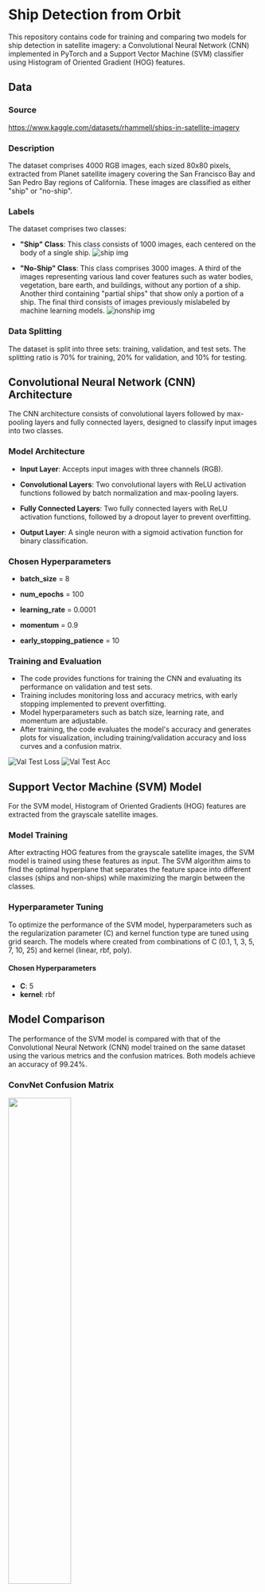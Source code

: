 # Ship Detection from Orbit
This repository contains code for training and comparing two models for ship detection in satellite imagery: a Convolutional Neural Network (CNN) implemented in PyTorch and a Support Vector Machine (SVM) classifier using Histogram of Oriented Gradient (HOG) features.

## Data
### Source
https://www.kaggle.com/datasets/rhammell/ships-in-satellite-imagery

### Description
The dataset comprises 4000 RGB images, each sized 80x80 pixels, extracted from Planet satellite imagery covering the San Francisco Bay and San Pedro Bay regions of California. These images are classified as either "ship" or "no-ship".

### Labels
The dataset comprises two classes:

* **"Ship" Class**: This class consists of 1000 images, each centered on the body of a single ship.
![ship img](https://i.imgur.com/tLsSoTz.png)

* **"No-Ship" Class**: This class comprises 3000 images. A third of the images representing various land cover features such as water bodies, vegetation, bare earth, and buildings, without any portion of a ship. Another third containing "partial ships" that show only a portion of a ship. The final third consists of images previously mislabeled by machine learning models.
![nonship img](https://i.imgur.com/cyG2Z54.png)

### Data Splitting
The dataset is split into three sets: training, validation, and test sets. The splitting ratio is 70% for training, 20% for validation, and 10% for testing.

## Convolutional Neural Network (CNN) Architecture
The CNN architecture consists of convolutional layers followed by max-pooling layers and fully connected layers, designed to classify input images into two classes.

### Model Architecture
* **Input Layer**: Accepts input images with three channels (RGB).

* **Convolutional Layers**: Two convolutional layers with ReLU activation functions followed by batch normalization and max-pooling layers.

* **Fully Connected Layers**: Two fully connected layers with ReLU activation functions, followed by a dropout layer to prevent overfitting.

* **Output Layer**: A single neuron with a sigmoid activation function for binary classification.

### Chosen Hyperparameters 

* **batch_size** = 8

* **num_epochs** = 100

* **learning_rate** = 0.0001

* **momentum** = 0.9

* **early_stopping_patience** = 10

### Training and Evaluation
* The code provides functions for training the CNN and evaluating its performance on validation and test sets.
* Training includes monitoring loss and accuracy metrics, with early stopping implemented to prevent overfitting.
* Model hyperparameters such as batch size, learning rate, and momentum are adjustable.
* After training, the code evaluates the model's accuracy and generates plots for visualization, including training/validation accuracy and loss curves and a confusion matrix.


![Val Test Loss](https://github.com/JuFrei/ShipsFromOrbit/blob/main/img/Validation%20Test%20Loss.png)
![Val Test Acc](https://github.com/JuFrei/ShipsFromOrbit/blob/main/img/Validation%20Test%20Acc.png)


## Support Vector Machine (SVM) Model
For the SVM model, Histogram of Oriented Gradients (HOG) features are extracted from the grayscale satellite images.

### Model Training
After extracting HOG features from the grayscale satellite images, the SVM model is trained using these features as input. The SVM algorithm aims to find the optimal hyperplane that separates the feature space into different classes (ships and non-ships) while maximizing the margin between the classes.

### Hyperparameter Tuning
To optimize the performance of the SVM model, hyperparameters such as the regularization parameter (C) and kernel function type are tuned using grid search.
The models where created from combinations of C (0.1, 1, 3, 5, 7, 10, 25) and kernel (linear, rbf, poly).

#### Chosen Hyperparameters
* **C**: 5
* **kernel**: rbf
  
## Model Comparison
The performance of the SVM model is compared with that of the Convolutional Neural Network (CNN) model trained on the same dataset using the various metrics and the confusion matrices. Both models achieve an accuracy of 99.24%.

### ConvNet Confusion Matrix
<img src="https://github.com/JuFrei/ShipsFromOrbit/blob/main/img/ConvNet%20Conf.png" width="50%">

### SVM Confusion Matrix
<img src="https://github.com/JuFrei/ShipsFromOrbit/blob/main/img/SVM%20Conf.png" width="50%">

### Convnet Misclassified Images
![ConvNet Misclassified](https://github.com/JuFrei/ShipsFromOrbit/blob/main/img/ConvNet%20Misclassified.png)

### SVM Misclassified Images
![SVM Misclassified](https://github.com/JuFrei/ShipsFromOrbit/blob/main/img/SVM%20Misclassified.png)

## Result Interpretation
The Convolutional Neural Network (CNN) and Support Vector Machine (SVM) models both perform well in ship detection, achieving an accuracy of 99.24%. This high accuracy demonstrates their effectiveness in distinguishing between ship and non-ship objects in satellite imagery. The confusion matrices reveal a notable distinction between the two models. The CNN model incorrectly classified three ships as non-ships, while it had no false positives. On the other hand, the SVM model had three false positives, where non-ship objects were classified as ships, but no false negatives occurred.

The Support Vector Machine (SVM) tends to misclassify non-ship objects that have visual similarities with ships or ambiguous features. On the other hand, the Convolutional Neural Network (CNN) might misclassify ships due to similar background coloration.


